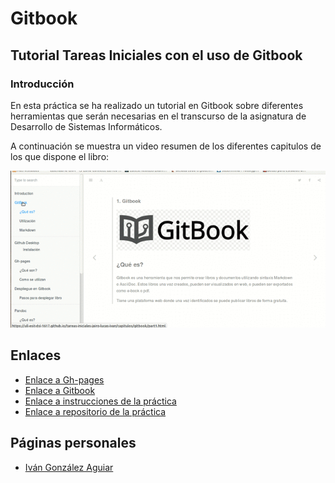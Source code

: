# Gitbook

## Tutorial Tareas Iniciales con el uso de Gitbook


### Introducción

En esta práctica se ha realizado un tutorial en Gitbook sobre diferentes herramientas que serán necesarias
en el transcurso de la asignatura de Desarrollo de Sistemas Informáticos.

A continuación se muestra un video resumen de los diferentes capitulos de los que dispone el libro:

![gif](txt/gif/video.GIF)


## Enlaces

* [Enlace a Gh-pages](https://ull-esit-dsi-1617.github.io/tareas-iniciales-jairo-lucas-ivan/)
* [Enlace a Gitbook](https://www.gitbook.com/book/alu0100785265/tarea-inicial/details)
* [Enlace a instrucciones de la práctica](https://casianorodriguezleon.gitbooks.io/ull-esit-1617/practicas/practicatareasiniciales.html)
* [Enlace a repositorio de la práctica](https://github.com/ULL-ESIT-DSI-1617/tareas-iniciales-jairo-lucas-ivan.git)


## Páginas personales

* [Iván González Aguiar](https://ivan-ga.github.io/)
